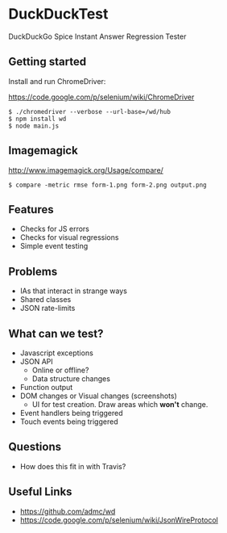 # DuckDuckTest

DuckDuckGo Spice Instant Answer Regression Tester

## Getting started

Install and run ChromeDriver:

https://code.google.com/p/selenium/wiki/ChromeDriver

```
$ ./chromedriver --verbose --url-base=/wd/hub
$ npm install wd
$ node main.js
```

## Imagemagick
http://www.imagemagick.org/Usage/compare/
```
$ compare -metric rmse form-1.png form-2.png output.png
```

## Features

- Checks for JS errors
- Checks for visual regressions
- Simple event testing


## Problems
- IAs that interact in strange ways
- Shared classes
- JSON rate-limits


## What can we test?
- Javascript exceptions
- JSON API
    - Online or offline?
    - Data structure changes
- Function output
- DOM changes or Visual changes (screenshots)
    - UI for test creation. Draw areas which **won't** change.
- Event handlers being triggered
- Touch events being triggered


## Questions
- How does this fit in with Travis?

## Useful Links
- https://github.com/admc/wd
- https://code.google.com/p/selenium/wiki/JsonWireProtocol




